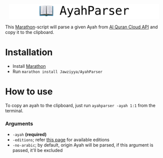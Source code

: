 <p align="center">
    <img src="Logo.png" width="480" max-width="100%" alt="AyahParser" />
</p>

This [Marathon](https://github.com/JohnSundell/marathon)-script will parse a given Ayah from [Al Quran Cloud API](https://alquran.cloud/api) and copy it to the clipboard.

# Installation

* Install [Marathon](https://github.com/JohnSundell/marathon)
* Run `marathon install Jawziyya/AyahParser`

# How to use

To copy an ayah to the clipboard, just run `ayahparser -ayah 1:1` from the terminal.

### Arguments

* `-ayah` __(required)__
* `-editions`; refer [this page](https://alquran.cloud/api) for available editions
* `-no-arabic`; by default, origin Ayah will be parsed, if this argument is passed, it'll be excluded